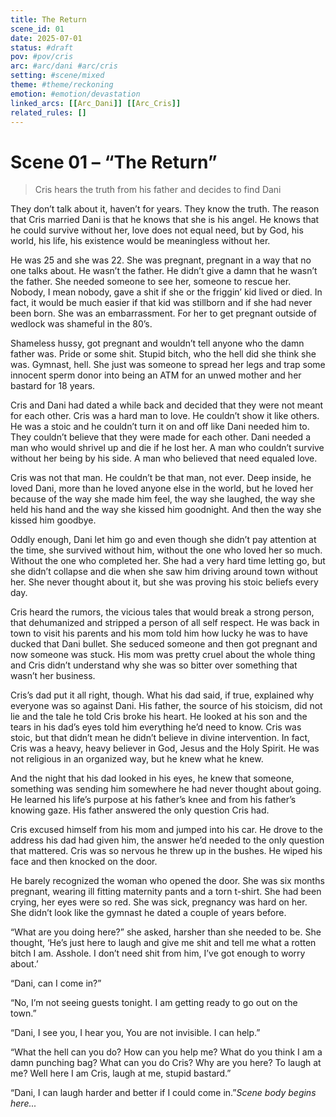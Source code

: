 ```yaml
---
title: The Return
scene_id: 01
date: 2025-07-01
status: #draft
pov: #pov/cris
arc: #arc/dani #arc/cris
setting: #scene/mixed
theme: #theme/reckoning
emotion: #emotion/devastation
linked_arcs: [[Arc_Dani]] [[Arc_Cris]]
related_rules: []
---
```


# Scene 01 – “The Return”

> Cris hears the truth from his father and decides to find Dani


They don’t talk about it, haven’t for years.  They know the truth. The reason that Cris married Dani is that he knows that she is his angel. He knows that he could survive without her, love does not equal need, but by God, his world, his life, his existence would be meaningless without her. 

He was 25 and she was 22\. She was pregnant, pregnant in a way that no one talks about. He wasn’t the father. He didn’t give a damn that he wasn’t the father. She needed someone to see her, someone to rescue her. Nobody, I mean nobody, gave a shit if she or the friggin’ kid lived or died. In fact, it would be much easier if that kid was stillborn and if she had never been born. She was an embarrassment. For her to get pregnant outside of wedlock was shameful in the 80’s. 

Shameless hussy, got pregnant and wouldn’t tell anyone who the damn father was.  Pride or some shit. Stupid bitch, who the hell did she think she was.  Gymnast, hell. She just was someone to spread her legs and trap some innocent sperm donor into being an ATM for an unwed mother and her bastard for 18 years.  

Cris and Dani had dated  a while back and decided that they were not meant for each other.  Cris was a hard man to love. He couldn’t show it like others. He was a stoic and he couldn’t turn it on and off like Dani needed him to. They couldn’t believe that they were made for each other.  Dani needed a man who would shrivel up and die if he lost her. A man who couldn’t survive without her being by his side.  A man who believed that need equaled love.  

Cris was not that man. He couldn’t be that man, not ever.  Deep inside, he loved Dani, more than he loved anyone else in the world, but he loved her because of the way she made him feel, the way she laughed, the way she held his hand and the way she kissed him goodnight.  And then the way she kissed him goodbye.

Oddly enough, Dani let him go and even though she didn’t pay attention at the time, she survived without him, without the one who loved her so much. Without the one who completed her. She had a very hard time letting go, but she didn’t collapse and die when she saw him driving around town without her. She never thought about it, but she was proving his stoic beliefs every day.

Cris heard the rumors, the vicious tales that would break a strong person, that dehumanized and stripped a person of all self respect. He was back in town to visit his parents and his mom told him how lucky he was to have ducked that Dani bullet.  She seduced someone and then got pregnant and now someone was stuck.  His mom was pretty cruel about the whole thing and Cris didn’t understand why she was so bitter over something that wasn’t her business.  

Cris’s dad put it all right, though. What his dad said, if true, explained why everyone was so against Dani.  His father, the source of his stoicism, did not lie and the tale he told Cris broke his heart.  He looked at his son and the tears in his dad’s eyes told him everything he’d need to know.  Cris was stoic, but that didn’t mean he didn’t believe in divine intervention.  In fact, Cris was a heavy, heavy believer in God, Jesus and the Holy Spirit. He was not religious in an organized way, but he knew what he knew.

And the night that his dad looked in his eyes, he knew that someone, something was sending him somewhere he had never thought about going.  He learned his life’s purpose at his father’s knee and from his father’s knowing gaze.  His father answered the only question Cris had.

Cris excused himself from his mom and jumped into his car.  He drove to the address his dad had given him, the answer he’d needed to the only question that mattered.  Cris was so nervous he threw up in the bushes.  He wiped his face and then knocked on the door.

He barely recognized the woman who opened the door. She was six months pregnant, wearing ill fitting maternity pants and a torn t-shirt.  She had been crying, her eyes were so red. She was sick, pregnancy was hard on her. She didn’t look like the gymnast he dated a couple of years before.  

“What are you doing here?” she asked, harsher than she needed to be.  She thought, ‘He’s just here to laugh and give me shit and tell me what a rotten bitch I am.  Asshole. I don’t need shit from him, I’ve got enough to worry about.’

“Dani, can I come in?”

“No, I’m not seeing guests tonight.  I am getting ready to go out on the town.”

“Dani, I see you, I hear you, You are not invisible. I can help.”

“What the hell can you do? How can you help me?  What do you think I am a damn punching bag? What can you do Cris?  Why are you here? To laugh at me?  Well here I am Cris, laugh at me, stupid bastard.”

“Dani, I can laugh harder and better if I could come in.”*Scene body begins here...*
